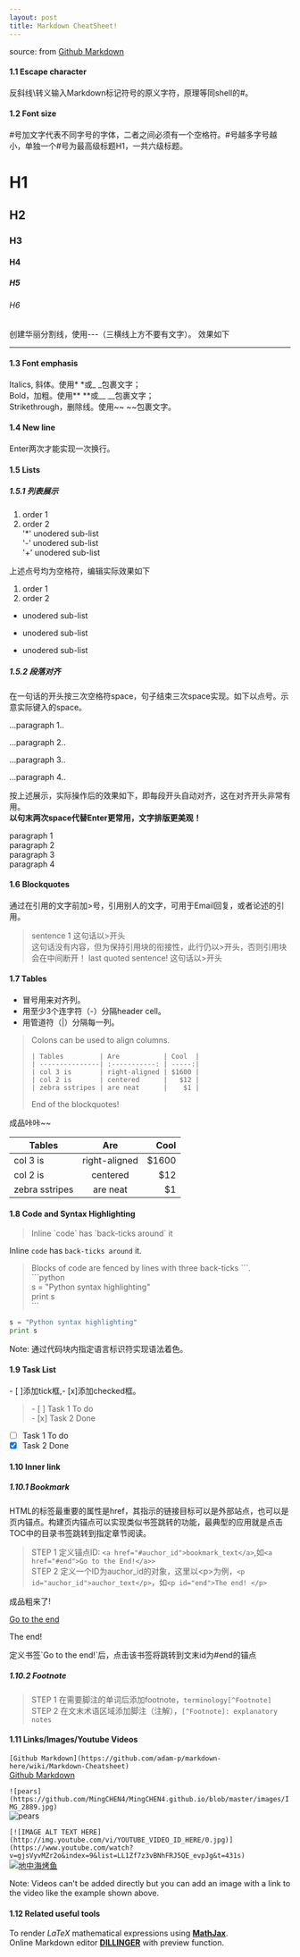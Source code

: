 ```yaml
---
layout: post
title: Markdown CheatSheet!
---
```


source: from [Github Markdown](https://github.com/adam-p/markdown-here/wiki/Markdown-Cheatsheet)

#### 1.1 Escape character
反斜线\转义输入Markdown标记符号的原义字符，原理等同shell的#。

#### 1.2 Font size
#号加文字代表不同字号的字体，二者之间必须有一个空格符。#号越多字号越小，单独一个#号为最高级标题H1，一共六级标题。
# H1
## H2
### H3
#### H4
##### H5
###### H6


创建华丽分割线，使用---（三横线上方不要有文字）。
效果如下

---

#### 1.3 Font emphasis
Italics, 斜体。使用* *或_ _包裹文字；  
Bold，加粗。使用\*\* \*\*或\_\_ \_\_包裹文字；  
Strikethrough，删除线。使用~~ ~~包裹文字。

#### 1.4 New line
Enter两次才能实现一次换行。

#### 1.5 Lists
##### 1.5.1 列表展示
   1. order 1  
   2. order 2  
   '*' unodered sub-list  
   '-' unodered sub-list  
   '+' unodered sub-list
   
上述点号均为空格符，编辑实际效果如下
1. order 1
2. order 2  
* unodered sub-list
- unodered sub-list
+ unodered sub-list

##### 1.5.2 段落对齐
在一句话的开头按三次空格符space，句子结束三次space实现。如下以点号。示意实际键入的space。

...paragraph 1..

...paragraph 2..

...paragraph 3..

...paragraph 4..



按上述展示，实际操作后的效果如下，即每段开头自动对齐，这在对齐开头非常有用。  
**以句末两次space代替Enter更常用，文字排版更美观！**

   paragraph 1  
   paragraph 2  
   paragraph 3  
   paragraph 4  

#### 1.6 Blockquotes
通过在引用的文字前加>号，引用别人的文字，可用于Email回复，或者论述的引用。
> sentence 1 这句话以>开头  
> 这句话没有内容，但为保持引用块的衔接性，此行仍以>开头，否则引用块会在中间断开！
> last quoted sentence! 这句话以>开头

#### 1.7 Tables
* 冒号用来对齐列。
* 用至少3个连字符（-）分隔header cell。
* 用管道符（|）分隔每一列。

> Colons can be used to align columns.
> ```
> | Tables         | Are           | Cool  | 
> | ---------------| :-----------: | -----:|
> | col 3 is       | right-aligned | $1600 |
> | col 2 is       | centered      |   $12 |
> | zebra sstripes | are neat      |    $1 |
> ```
> End of the blockquotes!

成品咔咔~~

| Tables         | Are           | Cool  | 
| ---------------| :-----------: | -----:|
| col 3 is       | right-aligned | $1600 |
| col 2 is       | centered      |   $12 |
| zebra sstripes | are neat      |    $1 |


#### 1.8 Code and Syntax Highlighting
> Inline \`code\` has \`back-ticks around\` it

Inline `code` has `back-ticks around` it.

> Blocks of code are fenced by lines with three back-ticks \```.  
> \```python  
> s = "Python syntax highlighting"  
> print s  
> \```
```python
s = "Python syntax highlighting"
print s
```
Note: 通过代码块内指定语言标识符实现语法着色。

#### 1.9 Task List
\- \[ \]添加tick框,\- \[x\]添加checked框。
> \- \[ \] Task 1 To do  
> \- \[x\] Task 2 Done
- [ ] Task 1 To do
- [x] Task 2 Done

#### 1.10 Inner link
##### 1.10.1 Bookmark
HTML的<a>标签最重要的属性是href，其指示的链接目标可以是外部站点，也可以是页内锚点。构建页内锚点可以实现类似书签跳转的功能，最典型的应用就是点击TOC中的目录书签跳转到指定章节阅读。
> STEP 1 定义锚点ID: `<a href="#auchor_id">bookmark_text</a>`,如`<a href="#end">Go to the End!</a>>`  
> STEP 2 定义一个ID为auchor_id的对象，这里以\<p\>为例，`<p id="auchor_id">auchor_text</p>`，如`<p id="end">The end! </p>`

成品粗来了!

<a href="#end">Go to the end</a>
<p id="end">The end! </p>  
定义书签`Go to the end!`后，点击该书签将跳转到文末id为#end的锚点

##### 1.10.2 Footnote
> STEP 1 在需要脚注的单词后添加footnote，`terminology[^Footnote]`  
> STEP 2 在文末术语区域添加脚注（注解），`[^Footnote]: explanatory notes`  

#### 1.11 Links/Images/Youtube Videos
`[Github Markdown](https://github.com/adam-p/markdown-here/wiki/Markdown-Cheatsheet)`  
[Github Markdown](https://github.com/adam-p/markdown-here/wiki/Markdown-Cheatsheet)  


`![pears](https://github.com/MingCHEN4/MingCHEN4.github.io/blob/master/images/IMG_2889.jpg)`  
![pears](https://raw.githubusercontent.com/MingCHEN4/MingCHEN4.github.io/master/images/IMG_2889.jpg)


`[![IMAGE ALT TEXT HERE](http://img.youtube.com/vi/YOUTUBE_VIDEO_ID_HERE/0.jpg)](https://www.youtube.com/watch?v=gjsVyvMZr2o&index=9&list=LL1Zf7z3vBNhFRJ5QE_evpJg&t=431s)`  
[![地中海烤鱼](https://s.ytimg.com/yts/img/favicon_48-vflVjB_Qk.png)](https://www.youtube.com/watch?v=gjsVyvMZr2o&index=9&list=LL1Zf7z3vBNhFRJ5QE_evpJg&t=431s)


Note: Videos can't be added directly but you can add an image with a link to the video like the example shown above.

#### 1.12 Related useful tools
To render *LaTeX* mathematical expressions using [**MathJax**](https://www.mathjax.org/).  
Online Markdown editor [**DILLINGER**](https://dillinger.io/) with preview function.
